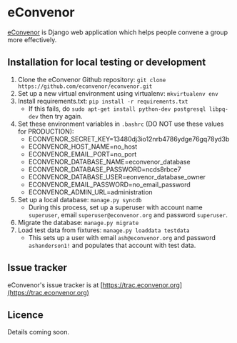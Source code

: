 # eConvenor

[eConvenor](https://www.econvenor.org) is Django web application which helps people convene a group more effectively.

## Installation for local testing or development

1. Clone the eConvenor Github repository: `git clone https://github.com/econvenor/econvenor.git`
1. Set up a new virtual environment using virtualenv: `mkvirtualenv env`
1. Install requirements.txt: `pip install -r requirements.txt`
    - If this fails, do `sudo apt-get install python-dev postgresql libpq-dev` then try again.
1. Set these environment variables in `.bashrc` (DO NOT use these values for PRODUCTION):
    - ECONVENOR_SECRET_KEY=13480dj3io12nrb4786ydge76gq78yd3b
    - ECONVENOR_HOST_NAME=no_host
    - ECONVENOR_EMAIL_PORT=no_port
    - ECONVENOR_DATABASE_NAME=econvenor_database
    - ECONVENOR_DATABASE_PASSWORD=ncds8rbce7
    - ECONVENOR_DATABASE_USER=eonvenor_database_owner
    - ECONVENOR_EMAIL_PASSWORD=no_email_password
    - ECONVENOR_ADMIN_URL=administration
1. Set up a local database: `manage.py syncdb`
    - During this process, set up a superuser with account name `superuser`, email `superuser@econvenor.org` and password `superuser`.
1. Migrate the database: `manage.py migrate`
1. Load test data from fixtures: `manage.py loaddata testdata`
    - This sets up a user with email `ash@econvenor.org` and password `ashanderson1!` and populates that account with test data.

## Issue tracker

eConvenor's issue tracker is at [https://trac.econvenor.org](https://trac.econvenor.org)

## Licence

Details coming soon.
